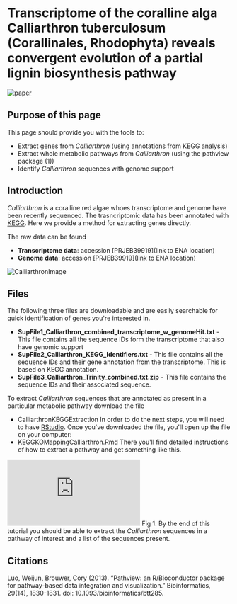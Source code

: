 
Transcriptome of the coralline alga Calliarthron tuberculosum (Corallinales, Rhodophyta) reveals convergent evolution of a partial lignin biosynthesis pathway
=======
[![paper](https://upload.wikimedia.org/wikipedia/commons/thumb/5/52/Continuous_form_paper_%2814p875_x_11%29.jpg/330px-Continuous_form_paper_%2814p875_x_11%29.jpg=Download)](https://upload.wikimedia.org/wikipedia/commons/thumb/5/52/Continuous_form_paper_%2814p875_x_11%29.jpg/330px-Continuous_form_paper_%2814p875_x_11%29.jpg)



Purpose of this page
------------
This page should provide you with the tools to:
- Extract genes from *Calliarthron* (using annotations from KEGG analysis)
- Extract whole metabolic pathways from *Calliarthron* (using the pathview package (1))
- Identify *Calliarthron* sequences with genome support

Introduction
------------
*Calliarthron* is a coralline red algae whoes transcriptome and genome have been recently sequenced. The trasncriptomic data has been annotated with [KEGG](https://www.genome.jp/kegg/pathway.html). Here we provide a method for extracting genes directly.

The raw data can be found 
- **Transcriptome data**: accession [PRJEB39919](link to ENA location)
- **Genome data**: accession [PRJEB39919](link to ENA location)


![CalliarthronImage](http://www3.botany.ubc.ca/martone/gallery-images/22.jpg)


Files
------------
The following three files are downloadable and are easily searchable for quick identification of genes you're interested in.
- **SupFile1_Calliarthron_combined_transcriptome_w_genomeHit.txt** - This file contains all the sequence IDs form the transcriptome that also have genomic support
- **SupFile2_Calliarthron_KEGG_Identifiers.txt** - This file contains all the sequence IDs and their gene annotation from the transcriptome. This is based on KEGG annotation.
- **SupFile3_Calliarthron_Trinity_combined.txt.zip** - This file contains the sequence IDs and their associated sequence.

To extract *Calliarthron* sequences that are annotated as present in a particular metabolic pathway download the file
- CalliarthronKEGGExtraction
In order to do the next steps, you will need to have [RStudio](https://rstudio.com/). Once you've downloaded the file, you'll open up the file on your computer:
- KEGGKOMappingCalliarthron.Rmd
There you'll find detailed instructions of how to extract a pathway and get something like this.

![flowChart](https://github.com/martonelab/geneAnnotCalliarthronTranscriptome/blob/master/images/GeneIdentFlowChart.pdf)
Fig 1. By the end of this tutorial you should be able to extract the *Calliarthron* sequences in a pathway of interest and a list of the sequences present.

Citations
-----------
Luo, Weijun, Brouwer, Cory (2013). “Pathview: an R/Bioconductor package for pathway-based data integration and visualization.” Bioinformatics, 29(14), 1830-1831. doi: 10.1093/bioinformatics/btt285.
